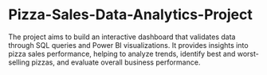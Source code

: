 # Pizza-Sales-Data-Analytics-Project
The project aims to build an interactive dashboard that validates data through SQL queries and Power BI visualizations. It provides insights into pizza sales performance, helping to analyze trends, identify best and worst-selling pizzas, and evaluate overall business performance.
